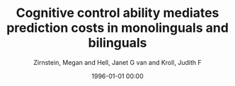 ---
layout: post
title: Cognitive control ability mediates prediction costs in monolinguals and bilinguals

date: 1996-01-01 00:00
author: Zirnstein, Megan and Hell, Janet G van and Kroll, Judith F
tags: ["bilingualism","cognitive control","language regulation","prediction","verbal fluency"]
journal: Cognition

link: https://doi.org/10.1016/j.cognition.2018.03.001

year: 2018
---
